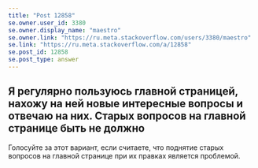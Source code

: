 ```yaml
---
title: "Post 12858"
se.owner.user_id: 3380
se.owner.display_name: "maestro"
se.owner.link: "https://ru.meta.stackoverflow.com/users/3380/maestro"
se.link: "https://ru.meta.stackoverflow.com/a/12858"
se.post_id: 12858
se.post_type: answer
---
```

<h2>Я регулярно пользуюсь главной страницей, нахожу на ней новые интересные вопросы и отвечаю на них. Старых вопросов на главной странице быть не должно</h2>
<p>Голосуйте за этот вариант, если считаете, что поднятие старых вопросов на главной странице при их правках является проблемой.</p>
